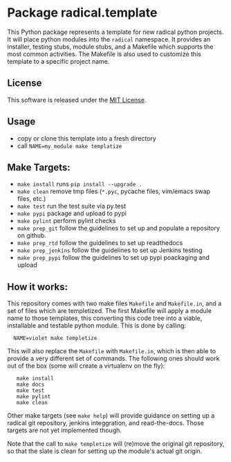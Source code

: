 
Package radical.template
========================

This Python package represents a template for new radical python projects.  It
will place python modules into the `radical` namespace.  It provides an
installer, testing stubs, module stubs, and a Makefile which supports the most
common activities.  The Makefile is also used to customize this template to
a specific project name.


License
-------

This software is released under the 
[MIT License](http://opensource.org/licenses/MIT).


Usage
-----

* copy or clone this template into a fresh directory
* call `NAME=my_module make templatize`

Make Targets:
-------------

* `make install`
  runs `pip install --upgrade .`
* `make clean`
  remove tmp files (`*.pyc`, pycache files, vim/emacs swap files, etc.)
* `make test`
  run the test suite via py.test
* `make pypi`
  package and upload to pypi
* `make pylint`
  perform pylint checks
* `make prep_git`
  follow the guidelines to set up and populate a repository on github.
* `make prep_rtd`
  follow the guidelines to set up readthedocs
* `make prep_jenkins`
  follow the guidelines to set up Jenkins testing
* `make prep_pypi`
  follow the guidelines to set up pypi poackaging and upload



How it works:
-------------

This repository comes with two make files `Makefile` and `Makefile.in`, and
a set of files which are templetized.  The first Makefile will apply a module
name to those templates, this converting this code tree into a viable,
installable and testable python module.  This is done by calling:

```
  NAME=violet make templetize
```
     
This will also replace the `Makefile` with `Makefile.in`, which is then able to
provide a very different set of commands.  The following ones should work out of
the box (some will create a virtualenv on the fly):

```
   make install
   make docs
   make test
   make pylint
   make clean
```

Other make targets (see `make help`) will provide guidance on setting up
a radical git repository, jenkins integgration, and read-the-docs.  Those
targets are not yet implemented though.

Note that the call to `make templetize` will (re)move the original git
repository, so that the slate is clean for setting up the module's actual git
origin.


